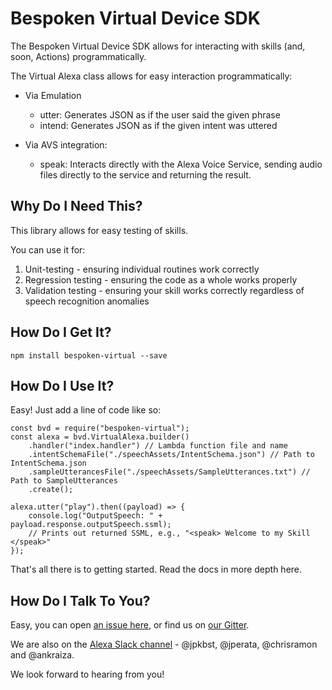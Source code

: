 # Bespoken Virtual Device SDK
The Bespoken Virtual Device SDK allows for interacting with skills (and, soon, Actions) programmatically.

The Virtual Alexa class allows for easy interaction programmatically:

* Via Emulation
    * utter: Generates JSON as if the user said the given phrase
    * intend: Generates JSON as if the given intent was uttered

* Via AVS integration:
    * speak: Interacts directly with the Alexa Voice Service,
sending audio files directly to the service and returning the result.

## Why Do I Need This?
This library allows for easy testing of skills.

You can use it for:
1) Unit-testing - ensuring individual routines work correctly
2) Regression testing - ensuring the code as a whole works properly
3) Validation testing - ensuring your skill works correctly regardless of speech recognition anomalies

## How Do I Get It?
```
npm install bespoken-virtual --save
```

## How Do I Use It?
Easy! Just add a line of code like so:
```
const bvd = require("bespoken-virtual");
const alexa = bvd.VirtualAlexa.builder()
    .handler("index.handler") // Lambda function file and name
    .intentSchemaFile("./speechAssets/IntentSchema.json") // Path to IntentSchema.json
    .sampleUtterancesFile("./speechAssets/SampleUtterances.txt") // Path to SampleUtterances
    .create();

alexa.utter("play").then((payload) => {
    console.log("OutputSpeech: " + payload.response.outputSpeech.ssml);
    // Prints out returned SSML, e.g., "<speak> Welcome to my Skill </speak>"
});
```

That's all there is to getting started. Read the docs in more depth here.

## How Do I Talk To You?
Easy, you can open [an issue here](https://github.com/bespoken/virtual-device/issues), or find us on [our Gitter](https://gitter.im/bespoken/bst).

We are also on the [Alexa Slack channel](http://amazonalexa.slack.com) - @jpkbst, @jperata, @chrisramon and @ankraiza.

We look forward to hearing from you!
